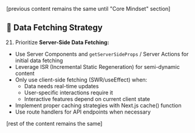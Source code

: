 [previous content remains the same until "Core Mindset" section]

## 🔄 **Data Fetching Strategy**

21. Prioritize **Server-Side Data Fetching:**

* Use Server Components and `getServerSideProps` / Server Actions for initial data fetching
* Leverage ISR (Incremental Static Regeneration) for semi-dynamic content
* Only use client-side fetching (SWR/useEffect) when:
   - Data needs real-time updates
   - User-specific interactions require it
   - Interactive features depend on current client state
* Implement proper caching strategies with Next.js cache() function
* Use route handlers for API endpoints when necessary

[rest of the content remains the same]
